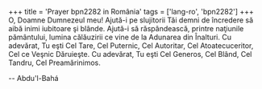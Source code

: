 +++
title = 'Prayer bpn2282 in România'
tags = ['lang-ro', 'bpn2282']
+++
O, Doamne Dumnezeul meu! Ajută-i pe
slujitorii Tăi demni de încredere să aibă inimi iubitoare şi blânde. Ajută-i să răspândească, printre naţiunile pământului, lumina călăuzirii ce vine de la Adunarea din Înalturi. Cu adevărat, Tu eşti Cel Tare, Cel Puternic, Cel Autoritar, Cel Atoatecuceritor, Cel ce Veşnic Dăruieşte. Cu adevărat, Tu eşti Cel Generos, Cel Blând, Cel Tandru, Cel Preamărinimos.

-- Abdu'l-Bahá
